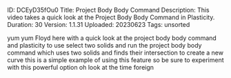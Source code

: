 ID: DCEyD35fOu0
Title: Project Body Body Command
Description: This video takes a quick look at the Project Body Body Command in Plasticity.
Duration: 30
Version: 1.1.31
Uploaded: 20230623
Tags: unsorted

yum yum
Floyd here with a quick look at the
project body body command and plasticity
to use select two solids and run the
project body body command which uses two
solids and finds their intersection to
create a new curve this is a simple
example of using this feature so be sure
to experiment with this powerful option
oh look at the time
foreign
